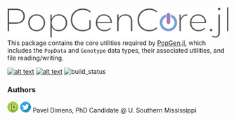 ![logo](misc/popgencore.png)
This package contains the core utilities required by [PopGen.jl](https://github.com/biojulia/PopGen.jl), which includes the `PopData` and `Genotype` data types, their associated utilities, and file reading/writing.

[![alt text](https://img.shields.io/badge/docs-stable-informational?style=for-the-badge&logo=Read%20The%20Docs&logoColor=white)](https://BioJulia.net/PopGen.jl/) 
[![alt text](https://img.shields.io/badge/slack-join%20PopGen.jl-9d72b1?style=for-the-badge&logo=slack)](https://join.slack.com/t/popgenjl/shared_invite/zt-deam65n8-DuBs2z1oDtsbBuRplJW~Pg)
![build_status](https://img.shields.io/github/workflow/status/BioJulia/PopGenCore.jl/dev_ci?label=Dev%20Build&logo=GitHub&style=for-the-badge)

### Authors

[![alt text](misc/orcid.png)](https://orcid.org/0000-0003-3823-0373) [![alt text](misc/twitter.png)](https://twitter.com/PVDimens) Pavel Dimens, PhD Candidate @ U. Southern Mississippi
